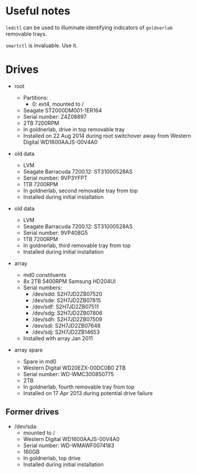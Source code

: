 
# Useful notes

`ledctl` can be used to illuminate identifying indicators of
`goldnerlab` removable trays.

`smartctl` is invaluable. Use it.

# Drives

 * root
   * Partitions:
     * 0: ext4, mounted to / 
   * Seagate ST2000DM001-1ER164
   * Serial number: Z4Z08897
   * 2TB 7200RPM
   * In goldnerlab, drive in top removable tray
   * Installed on 22 Aug 2014 during root switchover away from 
     Western Digital WD1600AAJS-00V4A0

 * old data
   * LVM
   * Seagate Barracuda 7200.12: ST31000528AS
   * Serial number: 9VP3YFPT
   * 1TB 7200RPM
   * In goldnerlab, second removable tray from top
   * Installed during initial installation

 * old data
   * LVM
   * Seagate Barracuda 7200.12: ST31000528AS
   * Serial number: 9VP408G5
   * 1TB 7200RPM
   * In goldnerlab, third removable tray from top
   * Installed during initial installation

 * array
   * md0 constituents
   * 8x 2TB 5400RPM Samsung HD204UI
   * Serial numbers:
     * /dev/sdd: S2H7JD2ZB07520
     * /dev/sde: S2H7JD2ZB07815
     * /dev/sdf: S2H7JD2ZB07511
     * /dev/sdg: S2H7JD2ZB07806
     * /dev/sdh: S2H7JD2ZB07509
     * /dev/sdi: S2H7JD2ZB07648
     * /dev/sdj: S2H7JD2ZB14653
   * Installed with array Jan 2011

 * array spare
   * Spare in md0
   * Western Digital WD20EZX-00DC0B0 2TB
   * Serial number: WD-WMC300850775
   * 2TB
   * In goldnerlab, fourth removable tray from top
   * Installed on 17 Apr 2013 during potential drive failure


## Former drives

 * /dev/sda:
   * mounted to /
   * Western Digital WD1600AAJS-00V4A0
   * Serial number: WD-WMAWF0074183
   * 160GB
   * In goldnerlab, top drive
   * Installed during initial installation
 
